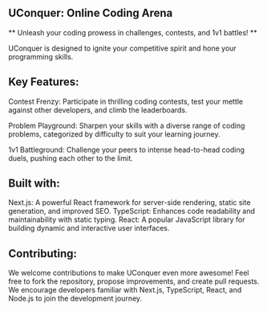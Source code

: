 ## UConquer: Online Coding Arena

** Unleash your coding prowess in challenges, contests, and 1v1 battles! **

UConquer is designed to ignite your competitive spirit and hone your programming skills.

## Key Features:

Contest Frenzy: Participate in thrilling coding contests, test your mettle against other developers, and climb the leaderboards.

Problem Playground: Sharpen your skills with a diverse range of coding problems, categorized by difficulty to suit your learning journey.

1v1 Battleground: Challenge your peers to intense head-to-head coding duels, pushing each other to the limit.

## Built with:

Next.js: A powerful React framework for server-side rendering, static site generation, and improved SEO.
TypeScript: Enhances code readability and maintainability with static typing.
React: A popular JavaScript library for building dynamic and interactive user interfaces.

## Contributing:

We welcome contributions to make UConquer even more awesome! Feel free to fork the repository, propose improvements, and create pull requests.  We encourage developers familiar with Next.js, TypeScript, React, and Node.js to join the development journey.
